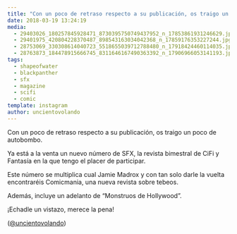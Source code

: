 ```yaml
---
title: "Con un poco de retraso respecto a su publicación, os traigo un poco de autobombo"
date: 2018-03-19 13:24:19
media: 
  - 29403026_180257845928471_8730395750749437952_n_17853861931246629.jpg
  - 29401975_420804228370487_898543163034042368_n_17859176353227244.jpg
  - 28753069_330308614040723_5518655039712788480_n_17918424460114035.jpg
  - 28763873_184478915666745_8311646167490363392_n_17906966053141193.jpg
tags: 
  - shapeofwater
  - blackpanther
  - sfx
  - magazine
  - scifi
  - comic
template: instagram
author: uncientovolando
---
```


Con un poco de retraso respecto a su publicación, os traigo un poco de autobombo.

Ya está a la venta un nuevo número de SFX, la revista bimestral de CiFi y Fantasía en la que tengo el placer de participar.

Este número se multiplica cual Jamie Madrox y con tan solo darle la vuelta encontraréis Comicmania, una nueva revista sobre tebeos.

Además, incluye un adelanto de “Monstruos de Hollywood”.

¡Echadle un vistazo, merece la pena!

([@uncientovolando](https://instagram.com/uncientovolando))

